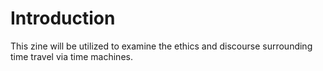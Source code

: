 # Introduction
 This zine will be utilized to examine the ethics and discourse surrounding time travel via time machines.
